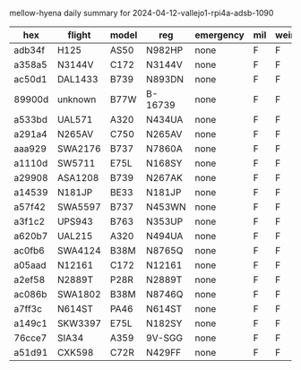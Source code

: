 mellow-hyena daily summary for 2024-04-12-vallejo1-rpi4a-adsb-1090

|hex|flight|model|reg|emergency|mil|weirdo|
|--|--|--|--|--|--|--|
|adb34f|H125|AS50|N982HP|none|F|F|
|a358a5|N3144V|C172|N3144V|none|F|F|
|ac50d1|DAL1433|B739|N893DN|none|F|F|
|89900d|unknown|B77W|B-16739|none|F|F|
|a533bd|UAL571|A320|N434UA|none|F|F|
|a291a4|N265AV|C750|N265AV|none|F|F|
|aaa929|SWA2176|B737|N7860A|none|F|F|
|a1110d|SW5711|E75L|N168SY|none|F|F|
|a29908|ASA1208|B739|N267AK|none|F|F|
|a14539|N181JP|BE33|N181JP|none|F|F|
|a57f42|SWA5597|B737|N453WN|none|F|F|
|a3f1c2|UPS943|B763|N353UP|none|F|F|
|a620b7|UAL215|A320|N494UA|none|F|F|
|ac0fb6|SWA4124|B38M|N8765Q|none|F|F|
|a05aad|N12161|C172|N12161|none|F|F|
|a2ef58|N2889T|P28R|N2889T|none|F|F|
|ac086b|SWA1802|B38M|N8746Q|none|F|F|
|a7ff3c|N614ST|PA46|N614ST|none|F|F|
|a149c1|SKW3397|E75L|N182SY|none|F|F|
|76cce7|SIA34|A359|9V-SGG|none|F|F|
|a51d91|CXK598|C72R|N429FF|none|F|F|
